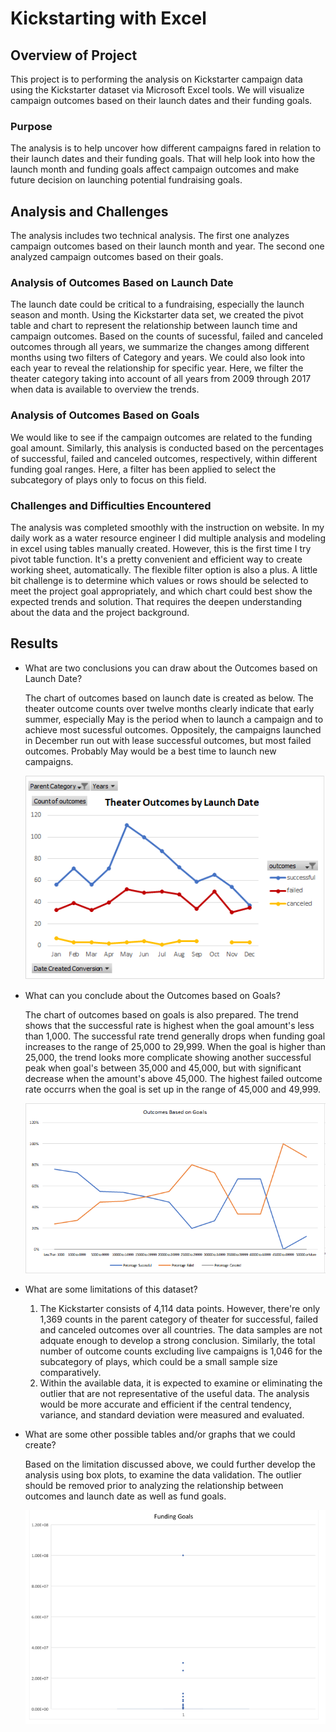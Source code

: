 # Kickstarting with Excel

## Overview of Project
This project is to performing the analysis on Kickstarter campaign data using the Kickstarter dataset via Microsoft Excel tools. We will visualize campaign outcomes based on their launch dates and their funding goals.
### Purpose
The analysis is to help uncover how different campaigns fared in relation to their launch dates and their funding goals. That will help look into how the launch month and funding goals affect campaign outcomes and make future decision on launching potential fundraising goals.
## Analysis and Challenges
The analysis includes two technical analysis. The first one analyzes campaign outcomes based on their launch month and year. The second one analyzed campaign outcomes based on their goals.

### Analysis of Outcomes Based on Launch Date
The launch date could be critical to a fundraising, especially the launch season and month. Using the Kickstarter data set, we created the pivot table and chart to represent the relationship between launch time and campaign outcomes. Based on the counts of sucessful, failed and canceled outcomes through all years, we summarize the changes among different months using two filters of Category and years. We could also look into each year to reveal the relationship for specific year. Here, we filter the theater category taking into account of all years from 2009 through 2017 when data is available to overview the trends.

### Analysis of Outcomes Based on Goals
We would like to see if the campaign outcomes are related to the funding goal amount. Similarly, this analysis is conducted based on the percentages of successful, failed and canceled outcomes, respectively, within different funding goal ranges. Here, a filter has been applied to select the subcategory of plays only to focus on this field.

### Challenges and Difficulties Encountered
The analysis was completed smoothly with the instruction on website. In my daily work as a water resource engineer I did multiple analysis and modeling in excel using tables manually created. However, this is the first time I try pivot table function. It's a pretty convenient and efficient way to create working sheet, automatically. The flexible filter option is also a plus. A little bit challenge is to determine which values or rows should be selected to meet the project goal appropriately, and which chart could best show the expected trends and solution. That requires the deepen understanding about the data and the project background.

## Results

- What are two conclusions you can draw about the Outcomes based on Launch Date?

    The chart of outcomes based on launch date is created as below. The theater outcome counts over twelve months clearly indicate that early summer, especially May is the period when to launch a campaign and to achieve most sucessful outcomes. Oppositely, the campaigns launched in December run out with lease successful outcomes, but most failed outcomes. Probably May would be a best time to launch new campaigns.

    ![Outcomes vs date_Image](https://github.com/hankai26/Campaign_Fund_Analysis/blob/main/resources/Theater_Outcomes_vs_Launch.png)

- What can you conclude about the Outcomes based on Goals?

    The chart of outcomes based on goals is also prepared. The trend shows that the successful rate is highest when the goal amount's less than 1,000. The successful rate trend generally drops when funding goal increases to the range of 25,000 to 29,999. When the goal is higher than 25,000, the trend looks more complicate showing another successful peak when goal's between 35,000 and 45,000, but with significant decrease when the amount's above 45,000. The highest failed outcome rate occurrs when the goal is set up in the range of 45,000 and 49,999.

    ![Outcomes vs goal_Image](https://github.com/hankai26/Campaign_Fund_Analysis/blob/main/resources/Outcomes_vs_Goals.png)

- What are some limitations of this dataset?

    1. The Kickstarter consists of 4,114 data points. However, there're only 1,369 counts in the parent category of theater for successful, failed and canceled outcomes over all countries. The data samples are not adquate enough to develop a strong conclusion. Similarly, the total number of outcome counts excluding live campaigns is 1,046 for the subcategory of plays, which could be a small sample size comparatively.
    2. Within the available data, it is expected to examine or eliminating the outlier that are not representative of the useful data. The analysis would be more accurate and efficient if the central tendency, variance, and standard deviation were measured and evaluated.

- What are some other possible tables and/or graphs that we could create?

    Based on the limitation discussed above, we could further develop the analysis using box plots, to examine the data validation. The outlier should be removed prior to analyzing the relationship between outcomes and launch date as well as fund goals.

    ![BoxPlots_Goals](https://github.com/hankai26/Campaign_Fund_Analysis/blob/main/resources/BoxPlots_smallersize.PNG)



